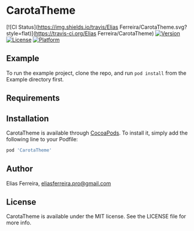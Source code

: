 # CarotaTheme

[![CI Status](https://img.shields.io/travis/Elias Ferreira/CarotaTheme.svg?style=flat)](https://travis-ci.org/Elias Ferreira/CarotaTheme)
[![Version](https://img.shields.io/cocoapods/v/CarotaTheme.svg?style=flat)](https://cocoapods.org/pods/CarotaTheme)
[![License](https://img.shields.io/cocoapods/l/CarotaTheme.svg?style=flat)](https://cocoapods.org/pods/CarotaTheme)
[![Platform](https://img.shields.io/cocoapods/p/CarotaTheme.svg?style=flat)](https://cocoapods.org/pods/CarotaTheme)

## Example

To run the example project, clone the repo, and run `pod install` from the Example directory first.

## Requirements

## Installation

CarotaTheme is available through [CocoaPods](https://cocoapods.org). To install
it, simply add the following line to your Podfile:

```ruby
pod 'CarotaTheme'
```

## Author

Elias Ferreira, eliasferreira.pro@gmail.com

## License

CarotaTheme is available under the MIT license. See the LICENSE file for more info.
